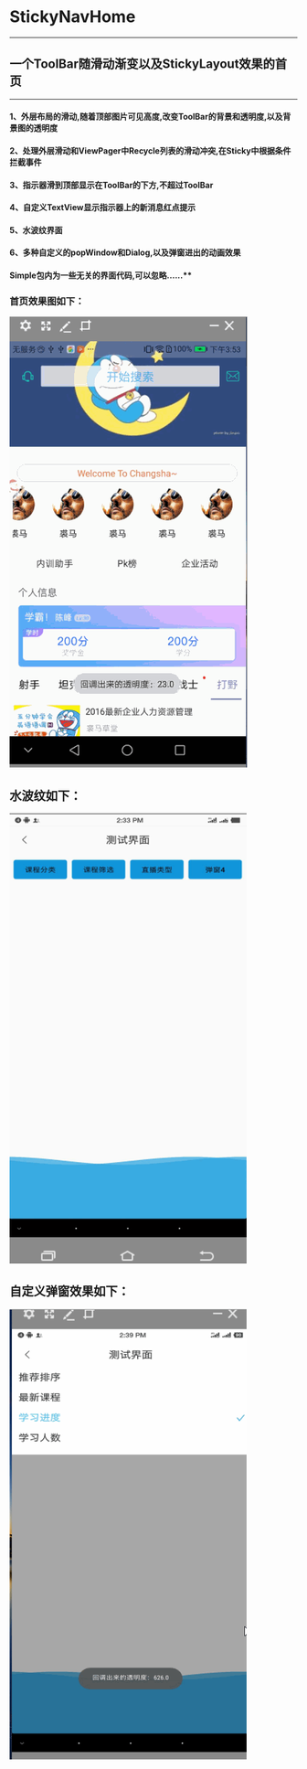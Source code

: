 # StickyNavHome
***
## 一个ToolBar随滑动渐变以及StickyLayout效果的首页

***
####  1、外层布局的滑动,随着顶部图片可见高度,改变ToolBar的背景和透明度,以及背景图的透明度

####  2、处理外层滑动和ViewPager中Recycle列表的滑动冲突,在Sticky中根据条件拦截事件

####  3、指示器滑到顶部显示在ToolBar的下方,不超过ToolBar

####  4、自定义TextView显示指示器上的新消息红点提示

####  5、水波纹界面

####  6、多种自定义的popWindow和Dialog,以及弹窗进出的动画效果


#### Simple包内为一些无关的界面代码,可以忽略......**


### 首页效果图如下：



  ![image](https://github.com/kevin321happy/StickyNavHome/blob/master/app/gif/home.gif)



水波纹如下：
--------------


![image](https://github.com/kevin321happy/StickyNavHome/blob/master/app/gif/wave_.gif)


自定义弹窗效果如下：
--------------


![image](https://github.com/kevin321happy/StickyNavHome/blob/master/app/gif/pop_.gif)






